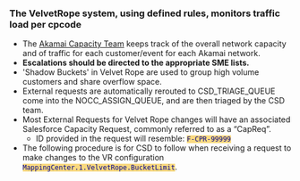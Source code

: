 ### The VelvetRope system, using defined rules, monitors traffic load per cpcode

- The [Akamai Capacity Team](/sme/?g_id=151) keeps track of the overall network capacity and of traffic for each customer/event for each Akamai network.
- **Escalations should be directed to the appropriate SME lists.**
- 'Shadow Buckets' in Velvet Rope are used to group high volume customers and share overflow space.
- External requests are automatically rerouted to CSD_TRIAGE_QUEUE come into the NOCC_ASSIGN_QUEUE, and are then triaged by the CSD team.
- Most External Requests for Velvet Rope changes will have an associated Salesforce Capacity Request, commonly referred to as a “CapReq”.
    - ID provided in the request will resemble: `F-CPR-99999`
- The following procedure is for CSD to follow when receiving a request to make changes to the VR configuration `MappingCenter.1.VelvetRope.BucketLimit`.

<style>
code {
        background-color:#fad980;
        color:darkblue;
}
</style>
